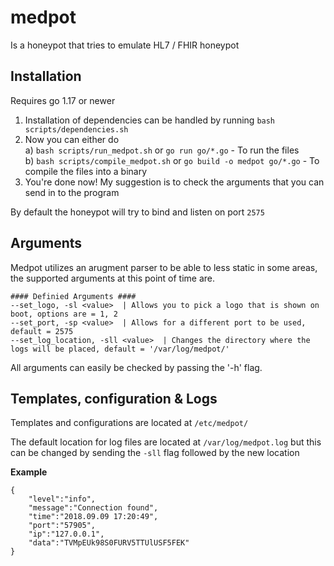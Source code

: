 # medpot
Is a honeypot that tries to emulate HL7 / FHIR honeypot

## Installation
Requires go 1.17 or newer

1. Installation of dependencies can be handled by running `bash scripts/dependencies.sh`
2. Now you can either do<br>
    a) `bash scripts/run_medpot.sh` or `go run go/*.go` - To run the files<br>
    b) `bash scripts/compile_medpot.sh` or  `go build -o medpot go/*.go` - To compile the files into a binary<br>
3. You're done now! My suggestion is to check the arguments that you can send in to the program

By default the honeypot will try to bind and listen on port `2575`

## Arguments
Medpot utilizes an arugment parser to be able to less static in some areas, the supported arguments at this point of time are.<br>
```
#### Definied Arguments ####
--set_logo, -sl <value>  | Allows you to pick a logo that is shown on boot, options are = 1, 2
--set_port, -sp <value>  | Allows for a different port to be used, default = 2575
--set_log_location, -sll <value>  | Changes the directory where the logs will be placed, default = '/var/log/medpot/'
```

All arguments can easily be checked by passing the '-h' flag.

## Templates, configuration & Logs
Templates and configurations are located at `/etc/medpot/`

The default location for log files are located at `/var/log/medpot.log` but this can be changed by sending the `-sll` flag followed by the new location

<b>Example</b>
```
{
    "level":"info",
    "message":"Connection found",
    "time":"2018.09.09 17:20:49",
    "port":"57905",
    "ip":"127.0.0.1",
    "data":"TVMpEUk98S0FURV5TTUlUSF5FEK"
}
```
